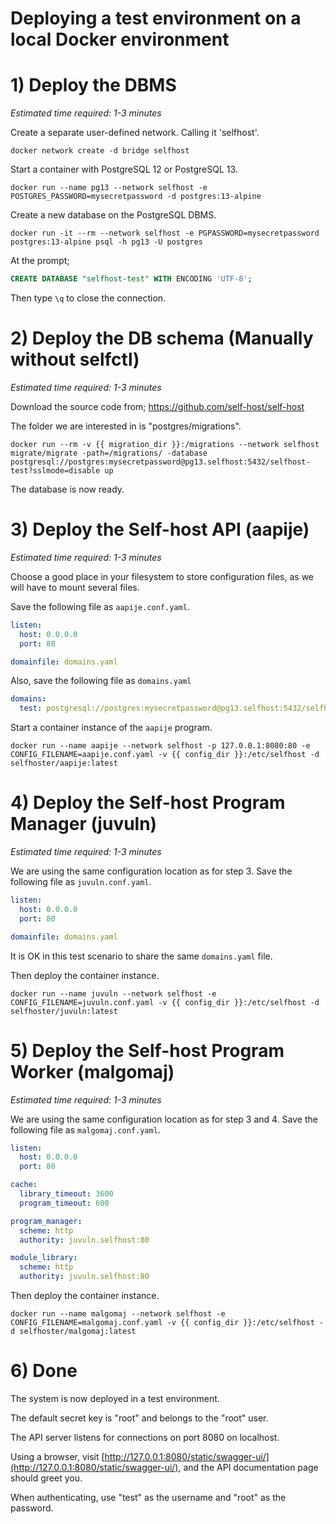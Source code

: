 # Deploying a test environment on a local Docker environment


# 1) Deploy the DBMS

*Estimated time required: 1-3 minutes*

Create a separate user-defined network. Calling it 'selfhost'.

```text
docker network create -d bridge selfhost
```

Start a container with PostgreSQL 12 or PostgreSQL 13.

```text
docker run --name pg13 --network selfhost -e POSTGRES_PASSWORD=mysecretpassword -d postgres:13-alpine
```

Create a new database on the PostgreSQL DBMS.

```text
docker run -it --rm --network selfhost -e PGPASSWORD=mysecretpassword postgres:13-alpine psql -h pg13 -U postgres
```

At the prompt;

```sql
CREATE DATABASE "selfhost-test" WITH ENCODING 'UTF-8';
```

Then type `\q` to close the connection.


# 2) Deploy the DB schema (Manually without selfctl)

*Estimated time required: 1-3 minutes*

Download the source code from; https://github.com/self-host/self-host

The folder we are interested in is "postgres/migrations".

```text
docker run --rm -v {{ migration_dir }}:/migrations --network selfhost migrate/migrate -path=/migrations/ -database postgresql://postgres:mysecretpassword@pg13.selfhost:5432/selfhost-test?sslmode=disable up
```

The database is now ready.


# 3) Deploy the Self-host API (aapije)

*Estimated time required: 1-3 minutes*

Choose a good place in your filesystem to store configuration files, as we will have to mount several files.

Save the following file as `aapije.conf.yaml`.

```yaml
listen:
  host: 0.0.0.0
  port: 80

domainfile: domains.yaml
```

Also, save the following file as `domains.yaml`
```yaml
domains:
  test: postgresql://postgres:mysecretpassword@pg13.selfhost:5432/selfhost-test
```

Start a container instance of the `aapije` program.

```text
docker run --name aapije --network selfhost -p 127.0.0.1:8080:80 -e CONFIG_FILENAME=aapije.conf.yaml -v {{ config_dir }}:/etc/selfhost -d selfhoster/aapije:latest
```


# 4) Deploy the Self-host Program Manager (juvuln)

*Estimated time required: 1-3 minutes*

We are using the same configuration location as for step 3. Save the following file as `juvuln.conf.yaml`.

```yaml
listen:
  host: 0.0.0.0
  port: 80

domainfile: domains.yaml
```

It is OK in this test scenario to share the same `domains.yaml` file.

Then deploy the container instance.

```text
docker run --name juvuln --network selfhost -e CONFIG_FILENAME=juvuln.conf.yaml -v {{ config_dir }}:/etc/selfhost -d selfhoster/juvuln:latest
```


# 5) Deploy the Self-host Program Worker (malgomaj)

*Estimated time required: 1-3 minutes*

We are using the same configuration location as for step 3 and 4. Save the following file as `malgomaj.conf.yaml`.

```yaml
listen:
  host: 0.0.0.0
  port: 80

cache:
  library_timeout: 3600
  program_timeout: 600

program_manager:
  scheme: http
  authority: juvuln.selfhost:80

module_library:
  scheme: http
  authority: juvuln.selfhost:80
```

Then deploy the container instance.

```text
docker run --name malgomaj --network selfhost -e CONFIG_FILENAME=malgomaj.conf.yaml -v {{ config_dir }}:/etc/selfhost -d selfhoster/malgomaj:latest
```


# 6) Done

The system is now deployed in a test environment.

The default secret key is "root" and belongs to the "root" user.

The API server listens for connections on port 8080 on localhost.

Using a browser, visit [http://127.0.0.1:8080/static/swagger-ui/](http://127.0.0.1:8080/static/swagger-ui/), and the API documentation page should greet you.

When authenticating, use "test" as the username and "root" as the password.
